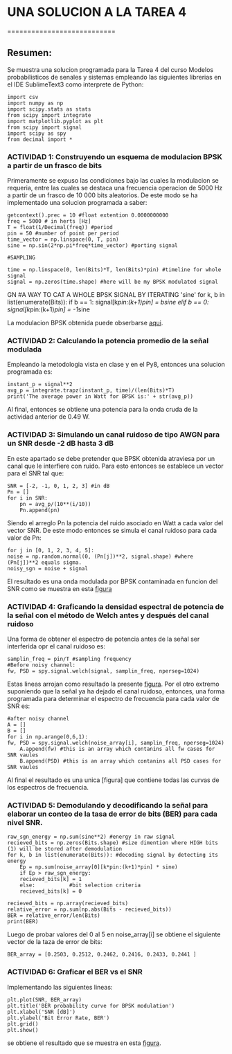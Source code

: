 # UNA SOLUCION A LA TAREA 4
===========================

## Resumen:

Se muestra una solucion programada para la Tarea 4 del curso Modelos probabilisticos de senales y sistemas empleando las siguientes librerias en el IDE SublimeText3 como interprete de Python:

	import csv
	import numpy as np
	import scipy.stats as stats
	from scipy import integrate
	import matplotlib.pyplot as plt
	from scipy import signal
	import scipy as spy
	from decimal import *

### ACTIVIDAD 1: Construyendo un esquema de modulacion BPSK a partir de un frasco de bits

Primeramente se expuso las condiciones bajo las cuales la modulacion se requeria, entre las cuales se destaca una frecuencia operacion de 5000 Hz a partir de un frasco de 10 000 bits aleatorios. De este modo se ha implementado una solucion programada a saber:

	getcontext().prec = 10 #float extention 0.0000000000
	freq = 5000 # in herts [Hz]
	T = float(1/Decimal(freq)) #period
	pin = 50 #number of point per period
	time_vector = np.linspace(0, T, pin)
	sine = np.sin(2*np.pi*freq*time_vector) #porting signal

	#SAMPLING

	time = np.linspace(0, len(Bits)*T, len(Bits)*pin) #timeline for whole signal
	signal = np.zeros(time.shape) #here will be my BPSK modulated signal
GN
	#A WAY TO CAT A WHOLE BPSK SIGNAL BY ITERATING 'sine'
	for k, b in list(enumerate(Bits)):
		if b == 1:
			signal[k*pin:(k+1)*pin] = b*sine 
		elif b == 0:
			signal[k*pin:(k+1)*pin] = -1*sine

La modulacion BPSK obtenida puede obserbarse [aqui]().

### ACTIVIDAD 2: Calculando la potencia promedio de la señal modulada 

Empleando la metodologia vista en clase y en el Py8, entonces una solucion programada es:

	instant_p = signal**2
	avg_p = integrate.trapz(instant_p, time)/(len(Bits)*T)
	print('The average power in Watt for BPSK is:' + str(avg_p))

Al final, entonces se obtiene una potencia para la onda cruda de la actividad anterior de 0.49 W.


### ACTIVIDAD 3: Simulando un canal ruidoso de tipo AWGN para un SNR desde -2 dB hasta 3 dB


En este apartado se debe pretender que BPSK obtenida atraviesa por un canal que le interfiere con ruido. Para esto entonces se establece un vector para el SNR tal que:

	SNR = [-2, -1, 0, 1, 2, 3] #in dB
	Pn = []
	for i in SNR:
		pn = avg_p/(10**(i/10))
		Pn.append(pn)

Siendo el arreglo Pn la potencia del ruido asociado en Watt a cada valor del vector SNR. De este modo entonces se simula el canal ruidoso para cada valor de Pn:

	for j in [0, 1, 2, 3, 4, 5]:
	noise = np.random.normal(0, (Pn[j])**2, signal.shape) #where (Pn[j])**2 equals sigma.
	noisy_sgn = noise + signal

El resultado es una onda modulada por BPSK contaminada en funcion del SNR como se muestra en esta [figura]()

### ACTIVIDAD 4: Graficando la densidad espectral de potencia de la señal con el método de Welch antes y después del canal ruidoso

Una forma de obtener el espectro de potencia antes de la señal ser interferida opr el canal ruidoso es:

	samplin_freq = pin/T #sampling frequency
	#Before noisy channel:
	fw, PSD = spy.signal.welch(signal, samplin_freq, nperseg=1024)

Estas lineas arrojan como resultado la presente [figura](). Por el otro extremo suponiendo que la señal ya ha dejado el canal ruidoso, entonces, una forma programada para determinar el espectro de frecuencia para cada valor de SNR es:

	#after noisy channel
	A = []
	B = []
	for i in np.arange(0,6,1):
	fw, PSD = spy.signal.welch(noise_array[i], samplin_freq, nperseg=1024)
		A.append(fw) #this is an array which contanins all fw cases for SNR vaules
		B.append(PSD) #this is an array which contanins all PSD cases for SNR vaules

Al final el resultado es una unica [figura] que contiene todas las curvas de los espectros de frecuencia.


### ACTIVIDAD 5: Demodulando y decodificando la señal para elaborar un conteo de la tasa de error de bits (BER) para cada nivel SNR.

	raw_sgn_energy = np.sum(sine**2) #energy in raw signal
	recieved_bits = np.zeros(Bits.shape) #size dimention where HIGH bits (1) will be stored after demodulation
	for k, b in list(enumerate(Bits)): #decoding signal by detecting its energy
	    Ep = np.sum(noise_array[0][k*pin:(k+1)*pin] * sine)
	    if Ep > raw_sgn_energy:
		recieved_bits[k] = 1
	    else:			#bit selection criteria
		recieved_bits[k] = 0

	recieved_bits = np.array(recieved_bits) 
	relative_error = np.sum(np.abs(Bits - recieved_bits))
	BER = relative_error/len(Bits)
	print(BER)


Luego de probar valores del 0 al 5 en noise_array[i] se obtiene el siguiente vector de la taza de error de bits:
	
	BER_array = [0.2503, 0.2512, 0.2462, 0.2416, 0.2433, 0.2441 ]

### ACTIVIDAD 6: Graficar el BER vs el SNR

Implementando las siguientes lineas:

	plt.plot(SNR, BER_array)
	plt.title('BER probability curve for BPSK modulation')
	plt.xlabel('SNR [dB]')
	plt.ylabel('Bit Error Rate, BER')
	plt.grid()
	plt.show()

se obtiene el resultado que se muestra en esta [figura]().






